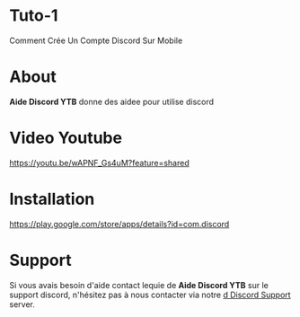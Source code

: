 # Tuto-1
Comment Crée Un Compte Discord Sur Mobile

# About

**Aide Discord YTB** donne des aidee pour utilise discord 

# Video Youtube
https://youtu.be/wAPNF_Gs4uM?feature=shared


# Installation
https://play.google.com/store/apps/details?id=com.discord

# Support
Si vous avais besoin d'aide contact lequie de **Aide Discord YTB** sur le support discord, n'hésitez pas à nous contacter via notre [d
Discord Support](https://discord.gg/YGTMqjKZWu) server.
